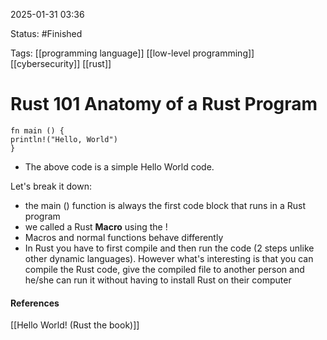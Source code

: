 
2025-01-31 03:36

Status: #Finished 

Tags: [[programming language]] [[low-level programming]] [[cybersecurity]] [[rust]]

# Rust 101 Anatomy of a Rust Program

```
fn main () {
println!("Hello, World")
}
```

- The above code is a simple Hello World code.

Let's break it down:
- the main () function is always the first code block that runs in a Rust program
- we called a Rust **Macro** using the !
- Macros and normal functions behave differently
- In Rust you have to first compile and then run the code (2 steps unlike other dynamic languages). However what's interesting is that you can compile the Rust code, give the compiled file to another person and he/she can run it without having to install Rust on their computer



#### References
[[Hello World! (Rust the book)]]